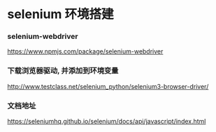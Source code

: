 # selenium 环境搭建

### selenium-webdriver

https://www.npmjs.com/package/selenium-webdriver

### 下载浏览器驱动, 并添加到环境变量

http://www.testclass.net/selenium_python/selenium3-browser-driver/

### 文档地址

https://seleniumhq.github.io/selenium/docs/api/javascript/index.html
